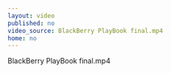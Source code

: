 ```yaml
---
layout: video
published: no
video_source: BlackBerry PlayBook final.mp4
home: no
---
```

BlackBerry PlayBook final.mp4
